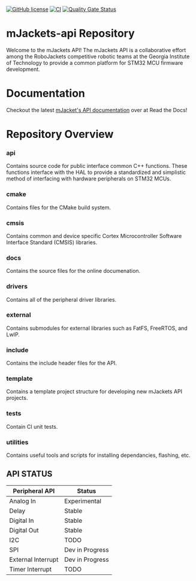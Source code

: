 [![GitHub license](https://img.shields.io/github/license/robojackets/mjackets-api.svg?style=flat-square)](https://raw.githubusercontent.com/robojackets/mjackets-api/master/LICENSE) 
[![CI](https://concourse.robojackets.org/api/v1/teams/roboracing/pipelines/mjackets-build/jobs/build-and-analyze/badge)](https://concourse.robojackets.org/teams/roboracing/pipelines/mjackets-build)
[![Quality Gate Status](https://sonarcloud.io/api/project_badges/measure?project=RoboJackets_mjackets-api&metric=alert_status)](https://sonarcloud.io/dashboard?id=RoboJackets_mjackets-api)

# mJackets-api Repository
Welcome to the mJackets API! The mJackets API is a collaborative effort among the RoboJackets competitive robotic teams at the Georgia Institute of Technology to provide a common platform for STM32 MCU firmware development.

# Documentation

Checkout the latest [mJacket's API documentation](https://mjackets-api.readthedocs.io/en/latest) over at Read the Docs!

# Repository Overview

### api
Contains source code for public interface common C++ functions. These functions interface with the HAL to provide a standardized and simplistic method of interfacing with hardware peripherals on STM32 MCUs. 

### cmake
Contains files for the CMake build system. 

### cmsis
Contains common and device specific Cortex Microcontroller Software Interface Standard (CMSIS) libraries. 

### docs
Contains the source files for the online documenation. 

### drivers
Contains all of the peripheral driver libraries.

### external
Contains submodules for external libraries such as FatFS, FreeRTOS, and LwIP.

### include
Contains the include header files for the API. 

### template
Contains a template project structure for developing new mJackets API projects. 

### tests
Contain CI unit tests. 

### utilities
Contains useful tools and scripts for installing dependancies, flashing, etc. 

## API STATUS

| Peripheral API     | Status          |
|--------------------|-----------------|
| Analog In          | Experimental    |
| Delay              | Stable          |
| Digital In         | Stable          |
| Digital Out        | Stable          |
| I2C                | TODO            |
| SPI                | Dev in Progress |
| External Interrupt | Dev in Progress |
| Timer Interrupt    | TODO            |